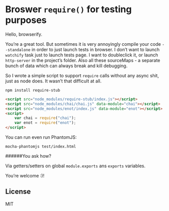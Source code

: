 # Broswer `require()` for testing purposes

Hello, browserify.

You’re a great tool. But sometimes it is very annoyingly compile your code `--standalone` in order to just launch tests in browser. I don’t want to launch `watchify` task just to launch tests page. I want to doubleclick it, or launch `http-server` in the project’s folder. Also all these sourceMaps - a separate bunch of data which can always break and kill debugging.

So I wrote a simple script to support `require` calls without any async shit, just as node does. It wasn’t that difficult at all.

```shell
npm install require-stub
```

```html
<script src="node_modules/require-stub/index.js"></script>
<script src="node_modules/chai/chai.js" data-module="chai"></script>
<script src="node_modules/enot/index.js" data-module="enot"></script>
<script>
	var chai = require("chai");
	var enot = require("enot");
</script>
```

You can run even run PhantomJS:

```
mocha-phantomjs test/index.html
```



######You ask how?

Via getters/setters on global `module.exports` ans `exports` variables.

You’re welcome :)!

## License

MIT
